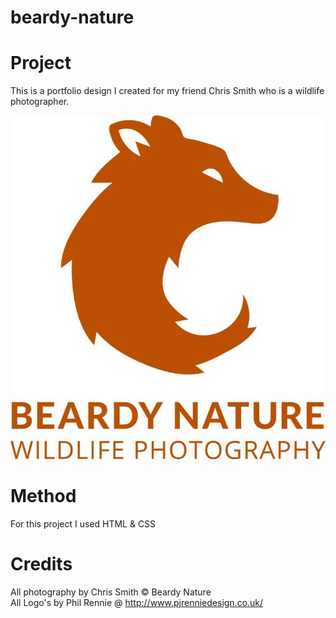 # beardy-nature

# Project
This is a portfolio design I created for my friend Chris Smith who is a wildlife photographer. 

![Image description](https://github.com/jimmyb2508/beardy-nature/blob/master/img/Logo1.jpg)

# Method
For this project I used HTML & CSS

# Credits
All photography by Chris Smith © Beardy Nature  
All Logo's by Phil Rennie @ http://www.pjrenniedesign.co.uk/